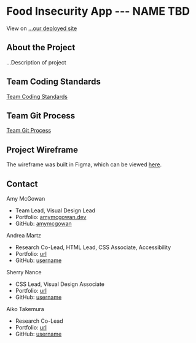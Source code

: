 
# Food Insecurity App --- NAME TBD

View on [...our deployed site](#)

## About the Project

...Description of project

## Team Coding Standards

[Team Coding Standards](coding-standards.md)

## Team Git Process

[Team Git Process](git-process.md)

## Project Wireframe

The wireframe was built in Figma, which can be viewed [here](#).

## Contact

Amy McGowan
* Team Lead, Visual Design Lead
* Portfolio: [amymcgowan.dev](https://amymcgowan.dev/)
* GitHub: [amymcgowan](https://github.com/amymcgowan)

Andrea Martz
* Research Co-Lead, HTML Lead, CSS Associate, Accessibility
* Portfolio: [url](#)
* GitHub: [username](https://github.com/username)

Sherry Nance
* CSS Lead, Visual Design Associate
* Portfolio: [url](#)
* GitHub: [username](https://github.com/username)

Aiko Takemura
* Research Co-Lead
* Portfolio: [url](#)
* GitHub: [username](https://github.com/username)


